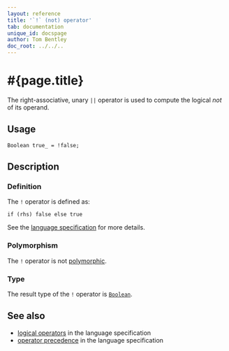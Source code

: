 ```yaml
---
layout: reference
title: '`!` (not) operator'
tab: documentation
unique_id: docspage
author: Tom Bentley
doc_root: ../../..
---
```


# #{page.title}

The right-associative, unary `||` operator is used to compute the 
logical *not* of its operand.

## Usage 

<!-- try: -->
    Boolean true_ = !false;

## Description

### Definition

The `!` operator is defined as:

<!-- check:none -->
<!-- try: -->
    if (rhs) false else true

See the [language specification](#{site.urls.spec_current}#logical) for 
more details.

### Polymorphism

The `!` operator is not [polymorphic](#{page.doc_root}/reference/operator/operator-polymorphism). 

### Type

The result type of the `!` operator is [`Boolean`](#{site.urls.apidoc_current}/Boolean.type.html).

## See also

* [logical operators](#{site.urls.spec_current}#logical) in the 
  language specification
* [operator precedence](#{site.urls.spec_current}#operatorprecedence) in the 
  language specification

